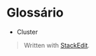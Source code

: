 
# Glossário

 - Cluster

> Written with [StackEdit](https://stackedit.io/).
<!--stackedit_data:
eyJoaXN0b3J5IjpbLTExMTY2MDQ2ODNdfQ==
-->